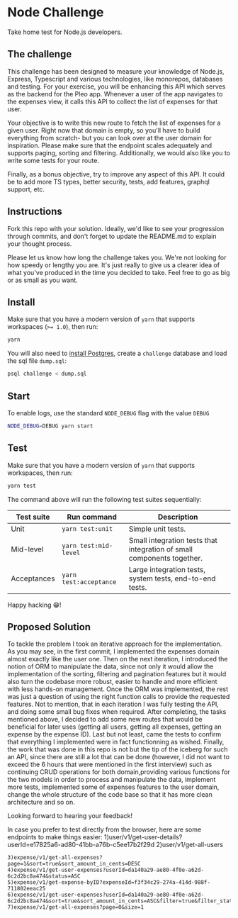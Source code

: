 # Node Challenge

Take home test for Node.js developers.

## The challenge

This challenge has been designed to measure your knowledge of Node.js, Express, Typescript and various technologies, like monorepos, databases and testing. For your exercise, you will be enhancing this API which serves as the backend for the Pleo app. Whenever a user of the app navigates to the expenses view, it calls this API to collect the list of expenses for that user.

Your objective is to write this new route to fetch the list of expenses for a given user. Right now that domain is empty, so you'll have to build everything from scratch- but you can look over at the user domain for inspiration. Please make sure that the endpoint scales adequately and supports paging, sorting and filtering. Additionally, we would also like you to write some tests for your route.

Finally, as a bonus objective, try to improve any aspect of this API. It could be to add more TS types, better security, tests, add features, graphql support, etc. 

## Instructions

Fork this repo with your solution. Ideally, we'd like to see your progression through commits, and don't forget to update the README.md to explain your thought process.

Please let us know how long the challenge takes you. We're not looking for how speedy or lengthy you are. It's just really to give us a clearer idea of what you've produced in the time you decided to take. Feel free to go as big or as small as you want.

## Install

Make sure that you have a modern version of `yarn` that supports workspaces (`>= 1.0`), then run:

```bash
yarn
```

You will also need to [install Postgres](https://www.postgresqltutorial.com/install-postgresql-macos/), create a `challenge` database and load the sql file `dump.sql`:

```bash
psql challenge < dump.sql
```

## Start

To enable logs, use the standard `NODE_DEBUG` flag with the value `DEBUG`

```bash
NODE_DEBUG=DEBUG yarn start
```

## Test

Make sure that you have a modern version of `yarn` that supports workspaces, then run:

```bash
yarn test
```

The command above will run the following test suites sequentially:

| Test suite | Run command | Description |
-------------|-------------|-------------|
| Unit | `yarn test:unit` | Simple unit tests. |
| Mid-level | `yarn test:mid-level` | Small integration tests that integration of small components together.  |
| Acceptances | `yarn test:acceptance` | Large integration tests, system tests, end-to-end tests. |


Happy hacking 😁!

## Proposed Solution

To tackle the problem I took an iterative approach for the implementation. As you may see, in the first commit, I implemented the expenses domain almost exactly like the user one. Then on the next iteration, I introduced the notion of ORM to manipulate the data, since not only it would allow the implementation of the sorting, filtering and pagination features but it would also turn the codebase more robust, easier to handle and more efficient with less hands-on management. Once the ORM was implemented, the rest was just a question of using the right function calls to provide the requested features. Not to mention, that in each iteration I was fully testing the API, and doing some small bug fixes when required. After completing, the tasks mentioned above, I decided to add some new routes that would be beneficial for later uses (getting all users, getting all expenses, getting an expense by the expense ID). Last but not least, came the tests to confirm that everything I implemented were in fact functionning as wished. Finally, the work that was done in this repo is not but the tip of the iceberg for such an API, since there are still a lot that can be done (however, I did not want to exceed the 6 hours that were mentioned in the first interview) such as continuing CRUD operations for both domain,providing various functions for the two models in order to process and manipulate the data, implement more tests, implemented some of expenses features to the user domain, change the whole structure of the code base so that it has more clean architecture and so on.

Looking forward to hearing your feedback!

In case you prefer to test directly from the browser, here are some endpoints to make things easier:
    1)user/v1/get-user-details?userId=e17825a6-ad80-41bb-a76b-c5ee17b2f29d
    2)user/v1/get-all-users

    3)expense/v1/get-all-expenses?page=1&sort=true&sort_amount_in_cents=DESC
    4)expense/v1/get-user-expenses?userId=da140a29-ae80-4f0e-a62d-6c2d2bc8a474&status=ASC
    5)expense/v1/get-expense-byID?expenseId=f3f34c29-274a-414d-988f-711802eeac25
    6)expense/v1/get-user-expenses?userId=da140a29-ae80-4f0e-a62d-6c2d2bc8a474&sort=true&sort_amount_in_cents=ASC&filter=true&filter_status=processed
    7)expense/v1/get-all-expenses?page=0&size=1
